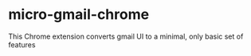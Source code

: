 # micro-gmail-chrome
This Chrome extension converts gmail UI to a minimal, only basic set of features
